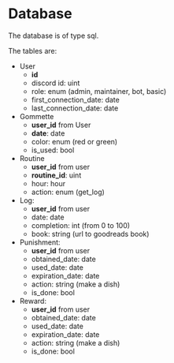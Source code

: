 # Database

The database is of type sql.

The tables are:
- User
  - **id**
  - discord id: uint
  - role: enum (admin, maintainer, bot, basic)
  - first_connection_date: date
  - last_connection_date: date
- Gommette
  - **user_id** from User
  - **date**: date
  - color: enum (red or green)
  - is_used: bool
- Routine
  - **user_id** from user
  - **routine_id**: uint
  - hour: hour
  - action: enum (get_log)
- Log:
  - **user_id** from user
  - date: date
  - completion: int (from 0 to 100)
  - book: string (url to goodreads book)
- Punishment:
  - **user_id** from user
  - obtained_date: date
  - used_date: date
  - expiration_date: date
  - action: string (make a dish)
  - is_done: bool
- Reward:
  - **user_id** from user
  - obtained_date: date
  - used_date: date
  - expiration_date: date
  - action: string (make a dish)
  - is_done: bool
